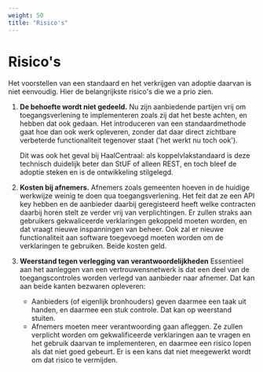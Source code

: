 ```yaml
---
weight: 50
title: "Risico's"
---
```


# Risico's

Het voorstellen van een standaard en het verkrijgen van adoptie daarvan is niet eenvoudig. Hier de belangrijkste
risico's die we a prio zien.

1. **De behoefte wordt niet gedeeld.**
Nu zijn aanbiedende partijen vrij om toegangsverlening te implementeren zoals zij dat het beste achten, en hebben dat ook gedaan.
Het introduceren van een standaardmethode gaat hoe dan ook werk opleveren, zonder dat daar direct zichtbare verbeterde 
functionaliteit tegenover staat ('het werkt nu toch ook'). 

   Dit was ook het geval bij HaalCentraal: als koppelvlakstandaard is deze technisch duidelijk beter dan StUF of alleen REST, en toch
bleef de adoptie steken en is de ontwikkeling stilgelegd.


2. **Kosten bij afnemers.** 
Afnemers zoals gemeenten hoeven in de huidige werkwijze weinig te doen qua toegangsverlening. 
Het feit dat ze een API key hebben en de aanbieder daarbij geregisteerd heeft welke contracten daarbij
horen stelt ze verder vrij van verplichtingen. 
Er zullen straks aan gebruikers gekwaliceerde verklaringen gekoppeld moeten worden, en dat vraagt nieuwe inspanningen van beheer.
Ook zal er nieuwe functionaliteit aan software toegevoegd moeten worden om de verklaringen te gebruiken. 
Beide kosten geld.


3. **Weerstand tegen verlegging van verantwoordelijkheden**
Essentieel aan het aanleggen van een vertrouwensnetwerk is dat een deel van de toegangscontroles
worden verlegd van aanbieder naar afnemer. Dat kan aan beide kanten bezwaren opleveren:

   - Aanbieders (of eigenlijk bronhouders) geven daarmee een taak uit handen, en daarmee een stuk controle. Dat kan op weerstand stuiten.
   - Afnemers moeten meer verantwoording gaan afleggen. Ze zullen verplicht worden om gekwalificeerde verklaringen aan te vragen
  en het gebruik daarvan te implementeren, en daarmee een risico lopen als dat niet goed gebeurt. Er is een kans dat niet meegewerkt
  wordt om dat risico te vermijden.


